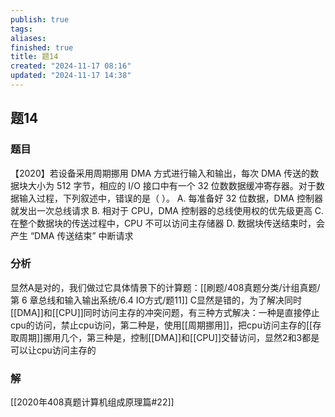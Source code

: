 ```yaml
---
publish: true
tags: 
aliases: 
finished: true
title: 题14
created: "2024-11-17 08:16"
updated: "2024-11-17 14:38"
---
```

## 题14
### 题目
【2020】若设备采用周期挪用 DMA 方式进行输入和输出，每次 DMA 传送的数据块大小为 512 字节，相应的 I/O 接口中有一个 32 位数数据缓冲寄存器。对于数据输入过程，下列叙述中，错误的是（ ）。
A. 每准备好 32 位数据，DMA 控制器就发出一次总线请求
B. 相对于 CPU，DMA 控制器的总线使用权的优先级更高
C. 在整个数据块的传送过程中，CPU 不可以访问主存储器
D. 数据块传送结束时，会产生 “DMA 传送结束” 中断请求
### 分析
显然A是对的，我们做过它具体情景下的计算题：[[刷题/408真题分类/计组真题/第 6 章总线和输入输出系统/6.4 IO方式/题11]]
C显然是错的，为了解决同时[[DMA]]和[[CPU]]同时访问主存的冲突问题，有三种方式解决：一种是直接停止cpu的访问，禁止cpu访问，第二种是，使用[[周期挪用]]，把cpu访问主存的[[存取周期]]挪用几个，第三种是，控制[[DMA]]和[[CPU]]交替访问，显然2和3都是可以让cpu访问主存的
### 解
[[2020年408真题计算机组成原理篇#22]]